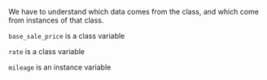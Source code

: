 <!--title={final_sale_price()}-->

<!--badges={Python:18,Software Engineering: 3}-->

<!-- concepts={Instance Variable vs. Class Variable, Class Variable} -->

We have to understand which data comes from the class, and which come from instances of that class.

`base_sale_price` is a class variable

`rate` is a class variable

`mileage` is an instance variable